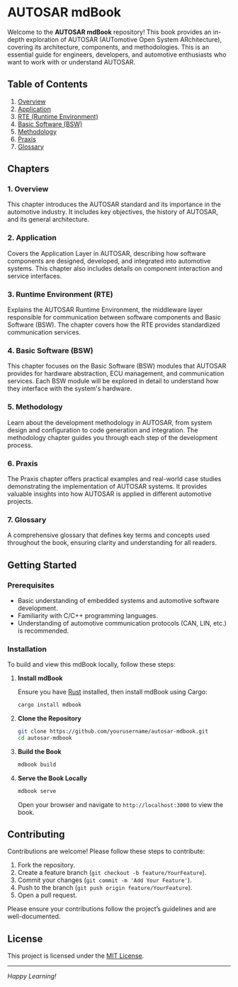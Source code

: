 # AUTOSAR mdBook

Welcome to the **AUTOSAR mdBook** repository! This book provides an in-depth exploration of AUTOSAR (AUTomotive Open System ARchitecture), covering its architecture, components, and methodologies. This is an essential guide for engineers, developers, and automotive enthusiasts who want to work with or understand AUTOSAR.

## Table of Contents

1. [Overview](#overview)
2. [Application](#application)
3. [RTE (Runtime Environment)](#rte-runtime-environment)
4. [Basic Software (BSW)](#basic-software-bsw)
5. [Methodology](#methodology)
6. [Praxis](#praxis)
7. [Glossary](#glossary)

## Chapters

### 1. Overview
This chapter introduces the AUTOSAR standard and its importance in the automotive industry. It includes key objectives, the history of AUTOSAR, and its general architecture.

### 2. Application
Covers the Application Layer in AUTOSAR, describing how software components are designed, developed, and integrated into automotive systems. This chapter also includes details on component interaction and service interfaces.

### 3. Runtime Environment (RTE)
Explains the AUTOSAR Runtime Environment, the middleware layer responsible for communication between software components and Basic Software (BSW). The chapter covers how the RTE provides standardized communication services.

### 4. Basic Software (BSW)
This chapter focuses on the Basic Software (BSW) modules that AUTOSAR provides for hardware abstraction, ECU management, and communication services. Each BSW module will be explored in detail to understand how they interface with the system's hardware.

### 5. Methodology
Learn about the development methodology in AUTOSAR, from system design and configuration to code generation and integration. The methodology chapter guides you through each step of the development process.

### 6. Praxis
The Praxis chapter offers practical examples and real-world case studies demonstrating the implementation of AUTOSAR systems. It provides valuable insights into how AUTOSAR is applied in different automotive projects.

### 7. Glossary
A comprehensive glossary that defines key terms and concepts used throughout the book, ensuring clarity and understanding for all readers.

## Getting Started

### Prerequisites
- Basic understanding of embedded systems and automotive software development.
- Familiarity with C/C++ programming languages.
- Understanding of automotive communication protocols (CAN, LIN, etc.) is recommended.

### Installation

To build and view this mdBook locally, follow these steps:

1. **Install mdBook**

   Ensure you have [Rust](https://www.rust-lang.org/tools/install) installed, then install mdBook using Cargo:

   ```bash
   cargo install mdbook
   ```

2. **Clone the Repository**

   ```bash
   git clone https://github.com/yourusername/autosar-mdbook.git
   cd autosar-mdbook
   ```

3. **Build the Book**

   ```bash
   mdbook build
   ```

4. **Serve the Book Locally**

   ```bash
   mdbook serve
   ```

   Open your browser and navigate to `http://localhost:3000` to view the book.

## Contributing

Contributions are welcome! Please follow these steps to contribute:

1. Fork the repository.
2. Create a feature branch (`git checkout -b feature/YourFeature`).
3. Commit your changes (`git commit -m 'Add Your Feature'`).
4. Push to the branch (`git push origin feature/YourFeature`).
5. Open a pull request.

Please ensure your contributions follow the project’s guidelines and are well-documented.

## License

This project is licensed under the [MIT License](LICENSE).

---

*Happy Learning!*